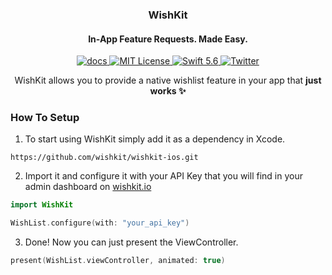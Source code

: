 <h3 align="center">WishKit</h1>
<h4 align="center"> In-App Feature Requests. Made Easy. </h2>
<p align="center">
	<a href="https://wishkit.io/docs" target="_blank">
        	<img src="http://img.shields.io/badge/read_the-docs-00c573.svg" alt="docs" />
	</a>
	<a href="LICENSE">
        	<img src="https://img.shields.io/badge/license-MIT-00c573.svg" alt="MIT License">
	</a>
	<a href="https://swift.org">
        	<img src="https://img.shields.io/badge/swift-5.6-00c573.svg" alt="Swift 5.6">
	</a>
	<a href="https://twitter.com/mywishkit" target="_blank">
        	<img src="https://img.shields.io/badge/twitter-@mywishkit-00c573.svg" alt="Twitter">
	</a>
</p>
<p align="center">
WishKit allows you to provide a native wishlist feature in your app that <b>just works ✨</b> <br/>
</p>

### How To Setup
1. To start using WishKit simply add it as a dependency in Xcode.
```
https://github.com/wishkit/wishkit-ios.git
```

2. Import it and configure it with your API Key that you will find in your admin dashboard on [wishkit.io](https://wishkit.io/dashboard)
```swift
import WishKit

WishList.configure(with: "your_api_key")
```

3. Done! Now you can just present the ViewController.
```swift
present(WishList.viewController, animated: true)
```
